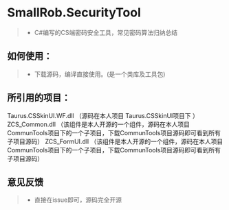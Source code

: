# SmallRob.SecurityTool
> * C#编写的CS端密码安全工具，常见密码算法归纳总结
## 如何使用：
> * 下载源码，编译直接使用。(是一个类库及工具包)

## 所引用的项目：
Taurus.CSSkinUI.WF.dll  （源码在本人项目 Taurus.CSSkinUI项目下 ）
ZCS_Common.dll  （该组件是本人开源的一个组件，源码在本人项目CommunTools项目下的一个子项目，下载CommunTools项目源码即可看到所有子项目源码）
ZCS_FormUI.dll  （该组件是本人开源的一个组件，源码在本人项目CommunTools项目下的一个子项目，下载CommunTools项目源码即可看到所有子项目源码）
 
 ## 意见反馈
 > * 直接在issue即可，源码完全开源
